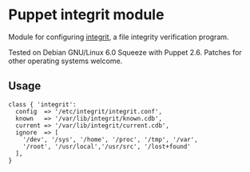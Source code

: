 # Puppet integrit module

Module for configuring [integrit](http://packages.debian.org/en/squeeze/integrit),
a file integrity verification program.

Tested on Debian GNU/Linux 6.0 Squeeze with Puppet 2.6. Patches for other
operating systems welcome.

## Usage

```puppet
class { 'integrit':
  config  => '/etc/integrit/integrit.conf',
  known   => '/var/lib/integrit/known.cdb',
  current => '/var/lib/integrit/current.cdb',
  ignore  => [
    '/dev', '/sys', '/home', '/proc', '/tmp', '/var', 
    '/root', '/usr/local','/usr/src', '/lost+found'
  ],
}
```

